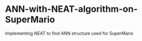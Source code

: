 # ANN-with-NEAT-algorithm-on-SuperMario
Implementing NEAT to find ANN structure used for SuperMario
